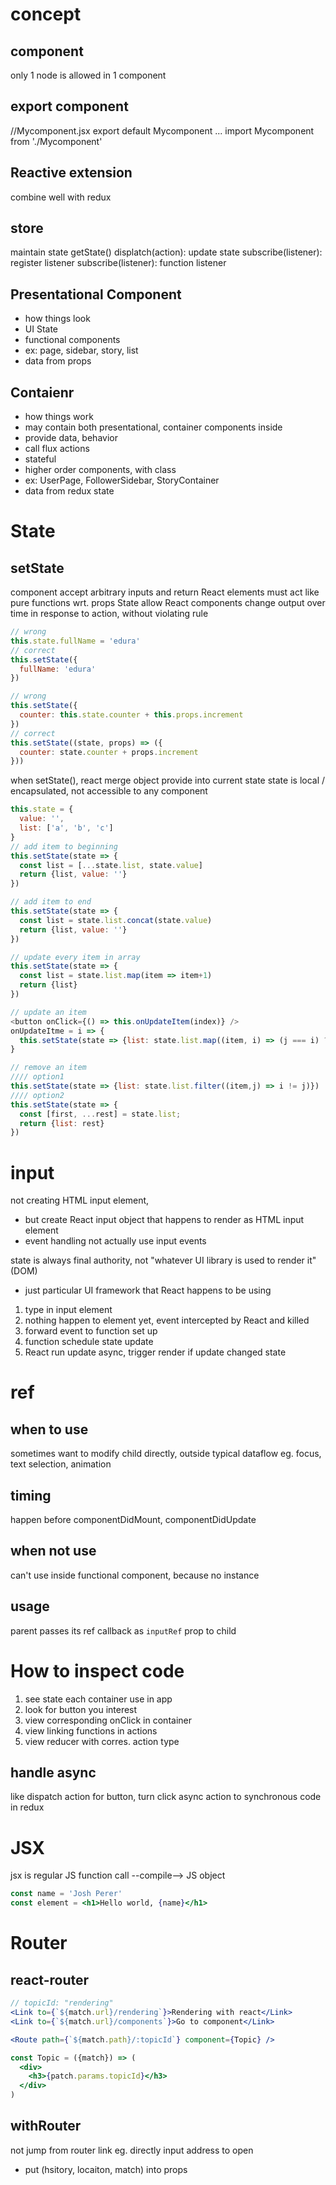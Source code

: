# concept
## component
only 1 node is allowed in 1 component

## export component
//Mycomponent.jsx
export default Mycomponent
...
import Mycomponent from './Mycomponent'


## Reactive extension
combine well with redux

## store 
maintain state
getState()
displatch(action): update state
subscribe(listener): register listener
subscribe(listener): function listener


## Presentational Component
- how things look
- UI State
- functional components
- ex: page, sidebar, story, list
- data from props

## Contaienr
- how things work
- may contain both presentational, container components inside
- provide data, behavior
- call flux actions
- stateful
- higher order components, with class
- ex: UserPage, FollowerSidebar, StoryContainer
- data from redux state

# State
## setState
component accept arbitrary inputs and return React elements
must act like pure functions wrt. props
State allow React components change output over time in response to action, without violating rule
```js
// wrong
this.state.fullName = 'edura'
// correct
this.setState({
  fullName: 'edura'
})

// wrong
this.setState({
  counter: this.state.counter + this.props.increment
})
// correct
this.setState((state, props) => ({
  counter: state.counter + props.increment
}))
```

when setState(), react merge object provide into current state
state is local / encapsulated, not accessible to any component

```js
this.state = {
  value: '',
  list: ['a', 'b', 'c']
}
// add item to beginning
this.setState(state => {
  const list = [...state.list, state.value]
  return {list, value: ''}
})

// add item to end
this.setState(state => {
  const list = state.list.concat(state.value)
  return {list, value: ''}
})

// update every item in array
this.setState(state => {
  const list = state.list.map(item => item+1)
  return {list}
})

// update an item
<button onClick={() => this.onUpdateItem(index)} />
onUpdateItme = i => {
  this.setState(state => {list: state.list.map((item, i) => (j === i) ? item+1 : item)})
}

// remove an item
//// option1
this.setState(state => {list: state.list.filter((item,j) => i != j)})
//// option2
this.setState(state => {
  const [first, ...rest] = state.list;
  return {list: rest}
})

```

# input
not creating HTML input element, 
- but create React input object that happens to render as HTML input element
- event handling not actually use input events

state is always final authority, not "whatever UI library is used to render it" (DOM)
- just particular UI framework that React happens to be using

1. type in input element
2. nothing happen to element yet, event intercepted by React and killed
3. forward event to function set up
4. function schedule state update
5. React run update async, trigger render if update changed state



# ref
## when to use
sometimes want to modify child directly, outside typical dataflow
eg. focus, text selection, animation
## timing
happen before componentDidMount, componentDidUpdate

## when not use
can't use inside functional component, because no instance
## usage
parent passes its ref callback as `inputRef` prop to child


# How to inspect code
1. see state each container use in app
2. look for button you interest
3. view corresponding onClick in container
4. view linking functions in actions
5. view reducer with corres. action type


## handle async
like dispatch action for button, turn click async action to synchronous code in redux



# JSX
jsx is regular JS function call --compile--> JS object
```jsx
const name = 'Josh Perer'
const element = <h1>Hello world, {name}</h1>
```


# Router
## react-router
```jsx
// topicId: "rendering"
<Link to={`${match.url}/rendering`}>Rendering with react</Link>
<Link to={`${match.url}/components`}>Go to component</Link>

<Route path={`${match.path}/:topicId`} component={Topic} />

const Topic = ({match}) => (
  <div>
    <h3>{patch.params.topicId}</h3>
  </div>
)
```

## withRouter

not jump from router link
eg. directly input address to open
- put (hsitory, locaiton, match) into props




















